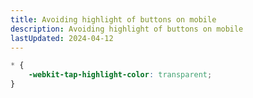 ```yaml
---
title: Avoiding highlight of buttons on mobile
description: Avoiding highlight of buttons on mobile
lastUpdated: 2024-04-12
---
```


```css
* {
    -webkit-tap-highlight-color: transparent;
}
```
